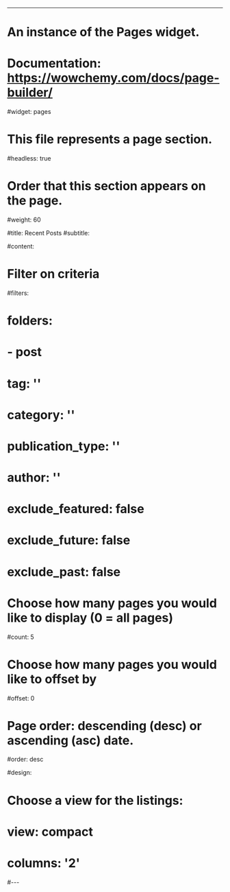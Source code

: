 ---
# An instance of the Pages widget.
# Documentation: https://wowchemy.com/docs/page-builder/
#widget: pages

# This file represents a page section.
#headless: true

# Order that this section appears on the page.
#weight: 60

#title: Recent Posts
#subtitle:

#content:
  # Filter on criteria
  #filters:
  #  folders:
  #    - post
  #  tag: ''
  #  category: ''
  #  publication_type: ''
  #  author: ''
   # exclude_featured: false
  #  exclude_future: false
   # exclude_past: false
  # Choose how many pages you would like to display (0 = all pages)
  #count: 5
  # Choose how many pages you would like to offset by
  #offset: 0
  # Page order: descending (desc) or ascending (asc) date.
  #order: desc

#design:
  # Choose a view for the listings:
#  view: compact
#  columns: '2'
#---
